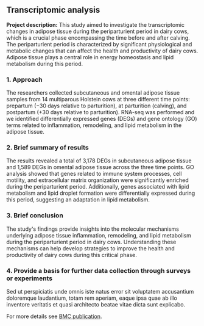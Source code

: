 ## Transcriptomic analysis

**Project description:** This study aimed to investigate the transcriptomic changes in adipose tissue during the periparturient period in dairy cows, which is a crucial phase encompassing the time before and after calving. The periparturient period is characterized by significant physiological and metabolic changes that can affect the health and productivity of dairy cows. Adipose tissue plays a central role in energy homeostasis and lipid metabolism during this period.

### 1. Approach

The researchers collected subcutaneous and omental adipose tissue samples from 14 multiparous Holstein cows at three different time points: prepartum (−30 days relative to parturition), at parturition (calving), and postpartum (+30 days relative to parturition). RNA-seq was performed  and  we identified differentially expressed genes (DEGs) and gene ontology (GO) terms related to inflammation, remodeling, and lipid metabolism in the adipose tissue.

### 2. Brief summary of results

The results revealed a total of 3,178 DEGs in subcutaneous adipose tissue and 1,589 DEGs in omental adipose tissue across the three time points. GO analysis showed that genes related to immune system processes, cell motility, and extracellular matrix organization were significantly enriched during the periparturient period. Additionally, genes associated with lipid metabolism and lipid droplet formation were differentially expressed during this period, suggesting an adaptation in lipid metabolism.

### 3. Brief conclusion

The study's findings provide insights into the molecular mechanisms underlying adipose tissue inflammation, remodeling, and lipid metabolism during the periparturient period in dairy cows. Understanding these mechanisms can help develop strategies to improve the health and productivity of dairy cows during this critical phase.

### 4. Provide a basis for further data collection through surveys or experiments

Sed ut perspiciatis unde omnis iste natus error sit voluptatem accusantium doloremque laudantium, totam rem aperiam, eaque ipsa quae ab illo inventore veritatis et quasi architecto beatae vitae dicta sunt explicabo. 

For more details see [BMC publication](https://bmcgenomics.biomedcentral.com/articles/10.1186/s12864-020-07235-0).
